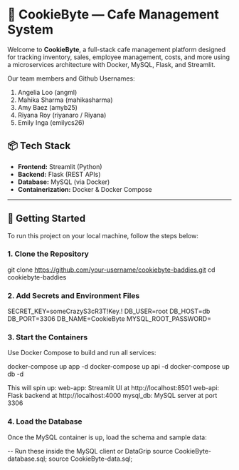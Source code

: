 # 🍪 CookieByte — Cafe Management System

Welcome to **CookieByte**, a full-stack cafe management platform designed for tracking inventory, sales, employee management, costs, and more using a microservices architecture with Docker, MySQL, Flask, and Streamlit.

Our team members and Github Usernames: 
1. Angelia Loo (angml)
2. Mahika Sharma (mahikasharma)
3. Amy Baez (amyb25)
4. Riyana Roy (riyanaro / Riyana)
5. Emily Inga (emilycs26)

## 📦 Tech Stack

- **Frontend:** Streamlit (Python)
- **Backend:** Flask (REST APIs)
- **Database:** MySQL (via Docker)
- **Containerization:** Docker & Docker Compose

---

## 🚀 Getting Started

To run this project on your local machine, follow the steps below:

### 1. Clone the Repository

git clone https://github.com/your-username/cookiebyte-baddies.git
cd cookiebyte-baddies

### 2. Add Secrets and Environment Files

SECRET_KEY=someCrazyS3cR3T!Key.!
DB_USER=root
DB_HOST=db
DB_PORT=3306
DB_NAME=CookieByte
MYSQL_ROOT_PASSWORD=<put a good password here>

### 3. Start the Containers
Use Docker Compose to build and run all services:

docker-compose up app -d
docker-compose up api -d
docker-compose up db -d 

This will spin up:
web-app: Streamlit UI at http://localhost:8501
web-api: Flask backend at http://localhost:4000
mysql_db: MySQL server at port 3306

### 4. Load the Database
Once the MySQL container is up, load the schema and sample data:

-- Run these inside the MySQL client or DataGrip
source CookieByte-database.sql;
source CookieByte-data.sql;


